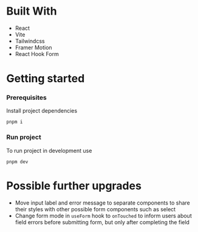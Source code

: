 # Built With

- React
- Vite
- Tailwindcss
- Framer Motion
- React Hook Form

# Getting started

### Prerequisites

Install project dependencies

```
pnpm i
```

### Run project

To run project in development use

```
pnpm dev
```

# Possible further upgrades

- Move input label and error message to separate components to share their styles with other possible form components such as select
- Change form mode in `useForm` hook to `onTouched` to inform users about field errors before submitting form, but only after completing the field
